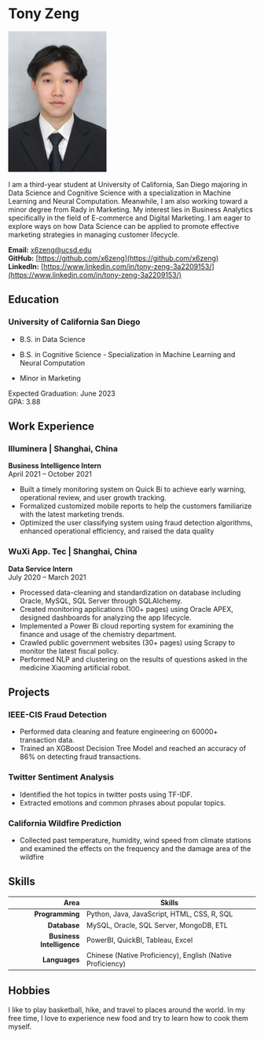 
# Tony Zeng
<img src="photo_professional.jpg" alt="photo" width="200"/>

I am a third-year student at University of California, San Diego majoring in Data Science and Cognitive Science with a specialization in Machine Learning and Neural Computation. Meanwhile, I am also working toward a minor degree from Rady in Marketing. My interest lies in Business Analytics specifically in the field of E-commerce and Digital Marketing. I am eager to explore ways on how Data Science can be applied to promote effective marketing strategies in managing customer lifecycle.

**Email:** x6zeng@ucsd.edu  
**GitHub:** [https://github.com/x6zeng](https://github.com/x6zeng)  
**LinkedIn:** [https://www.linkedin.com/in/tony-zeng-3a2209153/](https://www.linkedin.com/in/tony-zeng-3a2209153/)  

## Education
### University of California San Diego

- B.S. in Data Science

- B.S. in Cognitive Science - Specialization in Machine Learning and Neural Computation

- Minor in Marketing

Expected Graduation: June 2023  
GPA: 3.88

## Work Experience
### Illuminera | Shanghai, China 
**Business Intelligence Intern**  
April 2021 – October 2021
- Built a timely monitoring system on Quick Bi to achieve early
warning, operational review, and user growth tracking.
- Formalized customized mobile reports to help the customers
familiarize with the latest marketing trends.
- Optimized the user classifying system using fraud detection
algorithms, enhanced operational efficiency, and raised the
data quality

### WuXi App. Tec | Shanghai, China 
**Data Service Intern**  
July 2020 – March 2021
- Processed data-cleaning and standardization on database
including Oracle, MySQL, SQL Server through SQLAlchemy.
- Created monitoring applications (100+ pages) using Oracle
APEX, designed dashboards for analyzing the app lifecycle.
- Implemented a Power Bi cloud reporting system for examining
the finance and usage of the chemistry department.
- Crawled public government websites (30+ pages) using Scrapy
to monitor the latest fiscal policy.
- Performed NLP and clustering on the results of questions asked
in the medicine Xiaoming artificial robot.


## Projects

### IEEE-CIS Fraud Detection
- Performed data cleaning and feature engineering on 60000+
transaction data.
- Trained an XGBoost Decision Tree Model and reached an
accuracy of 86% on detecting fraud transactions.

### Twitter Sentiment Analysis
- Identified the hot topics in twitter posts using TF-IDF.
- Extracted emotions and common phrases about popular
topics.

### California Wildfire Prediction
- Collected past temperature, humidity, wind speed from
climate stations and examined the effects on the frequency and
the damage area of the wildfire

## Skills

|Area|Skills|
|---:|---|
|**Programming**|Python, Java, JavaScript, HTML, CSS, R, SQL|
|**Database**|MySQL, Oracle, SQL Server, MongoDB, ETL|
|**Business Intelligence**|PowerBI, QuickBI, Tableau, Excel|
|**Languages**|Chinese (Native Proficiency), English (Native Proficiency)|


## Hobbies
I like to play basketball, hike, and travel to places around the world. In my free time, I love to experience new food and try to learn how to cook them myself. 
